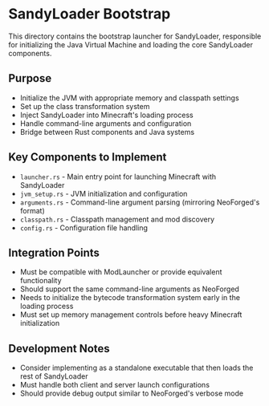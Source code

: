 # SandyLoader Bootstrap

This directory contains the bootstrap launcher for SandyLoader, responsible for initializing the Java Virtual Machine and loading the core SandyLoader components.

## Purpose

- Initialize the JVM with appropriate memory and classpath settings
- Set up the class transformation system
- Inject SandyLoader into Minecraft's loading process
- Handle command-line arguments and configuration
- Bridge between Rust components and Java systems

## Key Components to Implement

- `launcher.rs` - Main entry point for launching Minecraft with SandyLoader
- `jvm_setup.rs` - JVM initialization and configuration
- `arguments.rs` - Command-line argument parsing (mirroring NeoForged's format)
- `classpath.rs` - Classpath management and mod discovery
- `config.rs` - Configuration file handling

## Integration Points

- Must be compatible with ModLauncher or provide equivalent functionality
- Should support the same command-line arguments as NeoForged
- Needs to initialize the bytecode transformation system early in the loading process
- Must set up memory management controls before heavy Minecraft initialization

## Development Notes

- Consider implementing as a standalone executable that then loads the rest of SandyLoader
- Must handle both client and server launch configurations
- Should provide debug output similar to NeoForged's verbose mode
